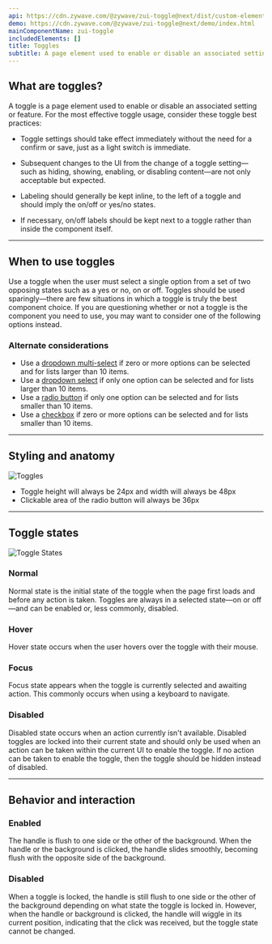```yaml
---
api: https://cdn.zywave.com/@zywave/zui-toggle@next/dist/custom-elements.json
demo: https://cdn.zywave.com/@zywave/zui-toggle@next/demo/index.html
mainComponentName: zui-toggle
includedElements: []
title: Toggles
subtitle: A page element used to enable or disable an associated setting or feature.
---
```


## What are toggles?

A toggle is a page element used to enable or disable an associated setting or feature. For the most effective toggle usage, consider these toggle best practices:

- Toggle settings should take effect immediately without the need for a confirm or save, just as a light switch is immediate.

- Subsequent changes to the UI from the change of a toggle setting&mdash;such as hiding, showing, enabling, or disabling content&mdash;are not only acceptable but expected.

- Labeling should generally be kept inline, to the left of a toggle and should imply the on/off or yes/no states.

- If necessary, on/off labels should be kept next to a toggle rather than inside the component itself.

---

## When to use toggles

Use a toggle when the user must select a single option from a set of two opposing states such as a yes or no, on or off. Toggles should be used sparingly&mdash;there are few situations in which a toggle is truly the best component choice. If you are questioning whether or not a toggle is the component you need to use, you may want to consider one of the following options instead.

### Alternate considerations

- Use a [dropdown multi-select](/design-system/components/dropdown-multi-selects/) if zero or more options can be selected and for lists larger than 10 items.
- Use a [dropdown select](/design-system/components/dropdown-selects/) if only one option can be selected and for lists larger than 10 items.
- Use a [radio button](/design-system/components/radio-buttons/) if only one option can be selected and for lists smaller than 10 items.
- Use a [checkbox](/design-system/components/checkboxes/) if zero or more options can be selected and for lists smaller than 10 items.

---

## Styling and anatomy

![Toggles](images/components/toggles/toggles.svg)

- Toggle height will always be 24px and width will always be 48px
- Clickable area of the radio button will always be 36px

---

## Toggle states

![Toggle States](images/components/toggles/toggles_states.svg)

### Normal

Normal state is the initial state of the toggle when the page first loads and before any action is taken. Toggles are always in a selected state&mdash;on or off&mdash;and can be enabled or, less commonly, disabled.

### Hover

Hover state occurs when the user hovers over the toggle with their mouse.

### Focus

Focus state appears when the toggle is currently selected and awaiting action. This commonly occurs when using a keyboard to navigate.

### Disabled

Disabled state occurs when an action currently isn't available. Disabled toggles are locked into their current state and should only be used when an action can be taken within the current UI to enable the toggle. If no action can be taken to enable the toggle, then the toggle should be hidden instead of disabled.

---

## Behavior and interaction

### Enabled

The handle is flush to one side or the other of the background. When the handle or the background is clicked, the handle slides smoothly, becoming flush with the opposite side of the background.

### Disabled

When a toggle is locked, the handle is still flush to one side or the other of the background depending on what state the toggle is locked in. However, when the handle or background is clicked, the handle will wiggle in its current position, indicating that the click was received, but the toggle state cannot be changed.
